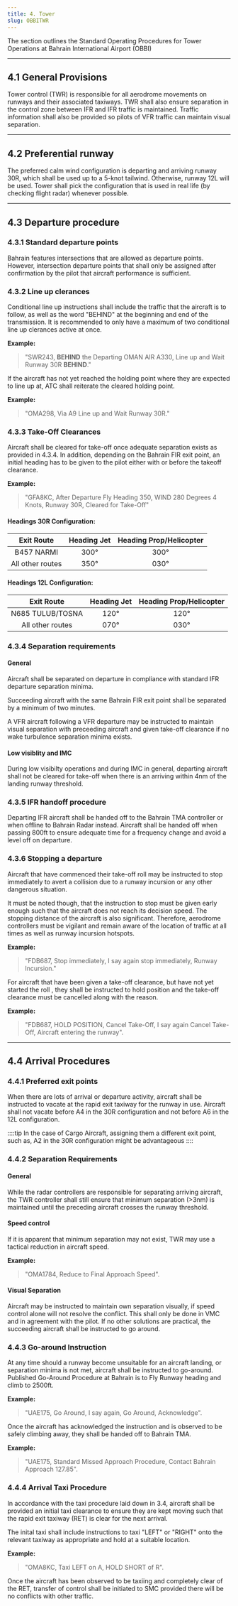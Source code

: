 ```yaml
---
title: 4. Tower
slug: OBBITWR
---
```

The section outlines the Standard Operating Procedures for Tower Operations at Bahrain International Airport (OBBI)

---

## 4.1 General Provisions

Tower control (TWR) is responsible for all aerodrome movements on runways and their associated taxiways. TWR shall also ensure separation in the control zone between IFR and IFR traffic is maintained. Traffic information shall also be provided so pilots of VFR traffic can maintain visual separation.

---

## 4.2 Preferential runway

The preferred calm wind configuration is departing and arriving runway 30R, which shall be used up to a 5-knot tailwind. Otherwise, runway 12L will be used. Tower shall pick the configuration that is used in real life (by checking flight radar) whenever possible.

---

## 4.3 Departure procedure
### 4.3.1 Standard departure points
Bahrain features intersections that are allowed as departure points. However, intersection departure points that shall only be assigned after confirmation by the pilot that aircraft performance is sufficient.

### 4.3.2 Line up clerances

Conditional line up instructions shall include the traffic that the aircraft is to follow, as well as the word "BEHIND" at the beginning and end of the transmission. It is recommended to only have a maximum of two conditional line up clerances active at once.

**Example:**
>"SWR243, **BEHIND** the Departing OMAN AIR A330, Line up and Wait Runway 30R **BEHIND**."

If the aircraft has not yet reached the holding point where they are expected to line up at, ATC shall reiterate the cleared holding point.

**Example:**
>"OMA298, Via A9 Line up and Wait Runway 30R."

### 4.3.3 Take-Off Clearances

Aircraft shall be cleared for take-off once adequate separation exists as provided in 4.3.4. In addition, depending on the Bahrain FIR exit point, an initial heading has to be given to the pilot either with or before the takeoff clearance.

**Example:**
>"GFA8KC, After Departure Fly Heading 350, WIND 280 Degrees 4 Knots, Runway 30R, Cleared for Take-Off"

#### Headings 30R Configuration:

| **Exit Route** | **Heading Jet** | **Heading Prop/Helicopter** |
|:---:|:---:|:---:|
| B457 NARMI | 300° | 300° |
| All other routes | 350° | 030° |

#### Headings 12L Configuration:

| **Exit Route** | **Heading Jet** | **Heading Prop/Helicopter** |
|:---:|:---:|:---:|
| N685 TULUB/TOSNA | 120° | 120° |
| All other routes | 070° | 030° |

### 4.3.4 Separation requirements
#### General

Aircraft shall be separated on departure in compliance with standard IFR departure separation minima.

Succeeding aircraft with the same Bahrain FIR exit point shall be separated by a minimum of two minutes.

A VFR aircraft following a VFR departure may be instructed to maintain visual separation with preceeding aircraft and given take-off clearance if no wake turbulence separation minima exists.

#### Low visiblity and IMC

During low visibilty operations and during IMC in general, departing aircraft shall not be cleared for take-off when there is an arriving within 4nm of the landing runway threshold.

### 4.3.5 IFR handoff procedure

Departing IFR aircraft shall be handed off to the Bahrain TMA controller or when offline to Bahrain Radar instead. Aircraft shall be handed off when passing 800ft to ensure adequate time for a frequency change and avoid a level off on departure.

### 4.3.6 Stopping a departure

Aircraft that have commenced their take-off roll may be instructed to stop immediately to avert a collision due to a runway incursion or any other dangerous situation.

It must be noted though, that the instruction to stop must be given early enough such that the aircraft does not reach its decision speed. The stopping distance of the aircraft is also significant. Therefore, aerodrome controllers must be vigilant and remain aware of the location of traffic at all times as well as runway incursion hotspots.

**Example:**
>"FDB687, Stop immediately, I say again stop immediately, Runway Incursion."

For aircraft that have been given a take-off clearance, but have not yet started the roll , they shall be instructed to hold position and the take-off clearance must be cancelled along with the reason.

**Example:**
>"FDB687, HOLD POSITION, Cancel Take-Off, I say again Cancel Take-Off, Aircraft entering the runway".

---

## 4.4 Arrival Procedures
### 4.4.1 Preferred exit points

When there are lots of arrival or departure activity, aircraft shall be instructed to vacate at the rapid exit taxiway for the runway in use. Aircraft shall not vacate before A4 in the 30R configuration and not before A6 in the 12L configuration.

::::tip
In the case of Cargo Aircraft, assigning them a different exit point, such as, A2 in the 30R configuration might be advantageous
::::

### 4.4.2 Separation Requirements
#### General
While the radar controllers are responsible for separating arriving aircraft, the TWR controller shall still ensure that minimum separation (>3nm) is maintained until the preceding aircraft crosses the runway threshold.

#### Speed control
If it is apparent that minimum separation may not exist, TWR may use a tactical reduction in aircraft speed.

**Example:**
>"OMA1784, Reduce to Final Approach Speed".

#### Visual Separation 
Aircraft may be instructed to maintain own separation visually, if speed control alone will not resolve the conflict. This shall only be done in VMC and in agreement with the pilot. If no other solutions are practical, the succeeding aircraft shall be instructed to go around.

### 4.4.3 Go-around Instruction

At any time should a runway become unsuitable for an aircraft landing, or separation minima is not met, aircraft shall be instructed to go-around. Published Go-Around Procedure at Bahrain is to Fly Runway heading and climb to 2500ft.

**Example:**
>"UAE175, Go Around, I say again, Go Around, Acknowledge".

Once the aircraft has acknowledged the instruction and is observed to be safely climbing away, they shall be handed off to Bahrain TMA.

**Example:**
>"UAE175, Standard Missed Approach Procedure, Contact Bahrain Approach 127.85".

### 4.4.4 Arrival Taxi Procedure

In accordance with the taxi procedure laid down in 3.4, aircraft shall be provided an initial taxi clearance to ensure they are kept moving such that the rapid exit taxiway (RET) is clear for the next arrival.

The inital taxi shall include instructions to taxi "LEFT" or "RIGHT" onto the relevant taxiway as appropriate and hold at a suitable location.

**Example:**
>"OMA8KC, Taxi LEFT on A, HOLD SHORT of R".

Once the aircraft has been observed to be taxiing and completely clear of the RET, transfer of control shall be initiated to SMC provided there will be no conflicts with other traffic.